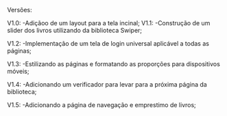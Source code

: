 Versões:

  V1.0:
    -Adiçãoo de um layout para a tela incinal;
  V1.1:
    -Construção de um slider dos livros utilizando da biblioteca Swiper;

  V1.2:
    -Implementação de um tela de login universal aplicável a todas as páginas;
    
  V1.3:
    -Estilizando as páginas e formatando as proporções para dispositivos móveis;

  V1.4:
    -Adicionando um verificador para levar para a próxima página da biblioteca;

  V1.5:
    -Adicionando a página de navegação e emprestimo de livros;